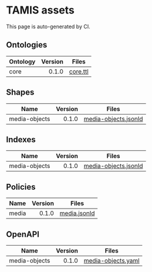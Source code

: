 # TAMIS assets

This page is auto-generated by CI.

## Ontologies
| Ontology | Version | Files |
|---|---:|---|
| core | 0.1.0 | [core.ttl](./ontologies/core/0.1.0/core.ttl) |

## Shapes
| Name | Version | Files |
|---|---:|---|
| media-objects | 0.1.0 | [media-objects.jsonld](./shapes/media-objects/0.1.0/media-objects.jsonld) |

## Indexes
| Name | Version | Files |
|---|---:|---|
| media-objects | 0.1.0 | [media-objects.jsonld](./indexes/media-objects/0.1.0/media-objects.jsonld) |

## Policies
| Name | Version | Files |
|---|---:|---|
| media | 0.1.0 | [media.jsonld](./policies/media/0.1.0/media.jsonld) |

## OpenAPI
| Name | Version | Files |
|---|---:|---|
| media-objects | 0.1.0 | [media-objects.yaml](./open-api/media-objects/0.1.0/media-objects.yaml) |
